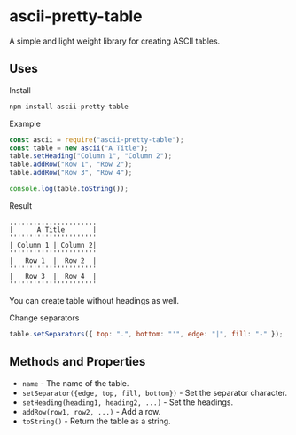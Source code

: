 # ascii-pretty-table

A simple and light weight library for creating ASCII tables.

## Uses

Install

```bash
npm install ascii-pretty-table
```

Example

```js
const ascii = require("ascii-pretty-table");
const table = new ascii("A Title");
table.setHeading("Column 1", "Column 2");
table.addRow("Row 1", "Row 2");
table.addRow("Row 3", "Row 4");

console.log(table.toString());
```

Result

```ascii
......................
|      A Title       |
''''''''''''''''''''''
| Column 1 | Column 2|
''''''''''''''''''''''
|   Row 1  |  Row 2  |
''''''''''''''''''''''
|   Row 3  |  Row 4  |
''''''''''''''''''''''
```

You can create table without headings as well.

Change separators

```js
table.setSeparators({ top: ".", bottom: "'", edge: "|", fill: "-" });
```

## Methods and Properties

- `name` - The name of the table.
- `setSeparator({edge, top, fill, bottom})` - Set the separator character.
- `setHeading(heading1, heading2, ...)` - Set the headings.
- `addRow(row1, row2, ...)` - Add a row.
- `toString()` - Return the table as a string.
